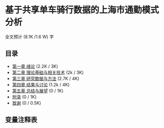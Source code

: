 # 基于共享单车骑行数据的上海市通勤模式分析
全文预计 (8.1K /1.6 W) 字

## 目录

- [第一章 绪论](./chapters/c1.md) (2.2K / 3K)
- [第二章 理论基础与相关技术](./chapters/c2.md) (2k / 3K)
- [第三章 研究数据与方法](./chapters//c3.md) (2.7K / 4K)
- [第四章 结果与讨论](./chapters/c4.md) (1.2k / 4K)
- [第五章 总结与展望](./chapters/c5.md) (0 / 1K)
- [附录](./chapters/c6.md) (0 / 1K)
- [致谢](./chapters/c7.md) (0 / 0.5K)

## 变量注释表